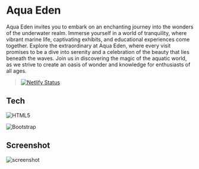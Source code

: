 # Aqua Eden

 Aqua Eden invites you to embark on an enchanting journey into the wonders of the underwater realm. Immerse yourself in a world of tranquility, where vibrant marine life, captivating exhibits, and educational experiences come together. Explore the extraordinary at Aqua Eden, where every visit promises to be a dive into serenity and a celebration of the beauty that lies beneath the waves. Join us in discovering the magic of the aquatic world, as we strive to create an oasis of wonder and knowledge for enthusiasts of all ages.

 > [![Netlify Status](https://api.netlify.com/api/v1/badges/ef2d2b8b-6fe6-4621-a0c9-16123b23cb76/deploy-status)](https://app.netlify.com/sites/aquaeden/deploys)

## Tech

![HTML5](https://img.shields.io/badge/html5-%23E34F26.svg?style=for-the-badge&logo=html5&logoColor=white)

![Bootstrap](https://img.shields.io/badge/bootstrap-%238511FA.svg?style=for-the-badge&logo=bootstrap&logoColor=white)

## Screenshot

![screenshot](https://res.cloudinary.com/codelikeagirl29/image/upload/v1705684537/projects/AquaEden_i7nplv.png)
